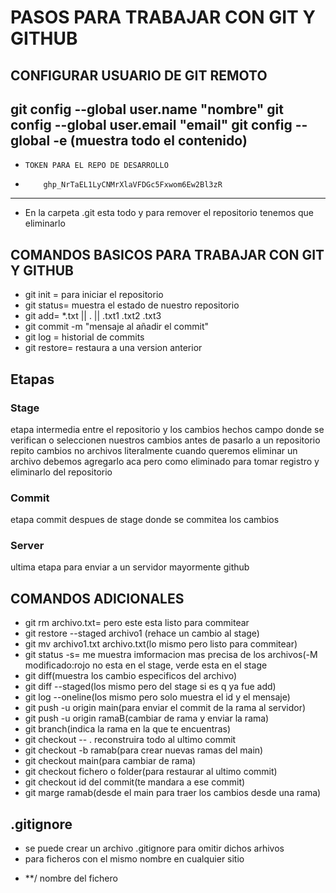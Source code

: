 #             PASOS PARA TRABAJAR CON GIT Y GITHUB

##            CONFIGURAR USUARIO DE GIT REMOTO 

  git config --global user.name "nombre"
  git config --global user.email "email"
  git config --global -e (muestra todo el contenido)
-------------------------------------------------
-     TOKEN PARA EL REPO DE DESARROLLO

*         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


--------------------------------------------------


  - En la carpeta .git esta todo y para remover el repositorio tenemos que eliminarlo 
##    COMANDOS BASICOS PARA TRABAJAR CON GIT Y GITHUB
  - git init = para iniciar el repositorio
  - git status= muestra el estado de nuestro repositorio
  - git add= *.txt || . || .txt1 .txt2 .txt3 
  - git commit -m "mensaje al añadir el commit"
  - git log = historial de commits
  - git restore= restaura a una version anterior

##               Etapas

###          Stage

  etapa intermedia entre el repositorio y los cambios hechos
  campo donde se verifican o seleccionen nuestros cambios antes de pasarlo a un repositorio repito cambios no archivos literalmente
  cuando queremos eliminar un archivo debemos agregarlo aca pero como eliminado para tomar registro y eliminarlo del repositorio
###          Commit
  etapa commit despues de stage donde se commitea los cambios

###          Server

  ultima etapa para enviar a un servidor mayormente github

##    COMANDOS ADICIONALES

  - git rm archivo.txt= pero este esta listo para commitear 
  - git restore --staged archivo1 (rehace un cambio al stage)
  - git mv archivo1.txt archivo.txt(lo mismo pero listo para commitear)
  - git status -s= me muestra imformacion mas precisa de los archivos(-M modificado:rojo no esta en el stage, verde esta en el stage
  - git diff(muestra los cambio especificos del archivo)
  - git diff --staged(los mismo pero del stage si es q ya fue add)
  - git log --oneline(los mismo pero solo muestra el id y el mensaje)
  - git push -u origin main(para enviar el commit de la rama al servidor)
  - git push -u origin ramaB(cambiar de rama y enviar la rama)
  - git branch(indica la rama en la que te encuentras)
  - git checkout -- . reconstruira todo al ultimo commit
  - git checkout -b ramab(para crear nuevas ramas del main)
  - git checkout main(para cambiar de rama)
  - git checkout fichero o folder(para restaurar al ultimo commit)
  - git checkout id del commit(te mandara a ese commit)
  - git marge ramab(desde el main para traer los cambios desde una rama)

##             .gitignore

  - se puede crear un archivo .gitignore para omitir dichos arhivos
  - para ficheros con el mismo nombre en cualquier sitio
* **/ nombre del fichero
